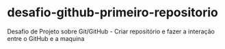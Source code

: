 # desafio-github-primeiro-repositorio
Desafio de Projeto sobre Git/GitHub - Criar repositório e fazer a interação entre o GitHub e a maquina  
